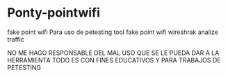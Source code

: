 # Ponty-pointwifi
fake point wifi
Para uso de petesting 
tool fake point wifi wireshrak analize traffic

NO ME HAGO RESPONSABLE DEL MAL USO QUE SE LE PUEDA DAR A LA HERRAMIENTA TODO ES CON FINES EDUCATIVOS Y PARA TRABAJOS DE PETESTING 
